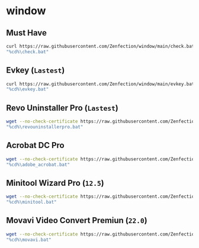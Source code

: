 # window

## Must Have

```sh
curl https://raw.githubusercontent.com/Zenfection/window/main/check.bat -O -L check.bat
"%cd%\check.bat"
```

## Evkey (`Lastest`)

```sh
curl https://raw.githubusercontent.com/Zenfection/window/main/evkey.bat -O -L evkey.bat
"%cd%\evkey.bat"
```

## Revo Uninstaller Pro (`Lastest`)

```sh
wget --no-check-certificate https://raw.githubusercontent.com/Zenfection/window/main/revouninstallerpro.bat -O revouninstallerpro.bat
"%cd%\revouninstallerpro.bat"
```

## Acrobat DC Pro

```sh
wget --no-check-certificate https://raw.githubusercontent.com/Zenfection/window/main/adobe_acrobat.bat -O adobe_acrobat.bat
"%cd%\adobe_acrobat.bat"
```

## Minitool Wizard Pro (`12.5`)

```sh
wget --no-check-certificate https://raw.githubusercontent.com/Zenfection/window/main/minitool.bat -O minitool.bat
"%cd%\minitool.bat"
```

## Movavi Video Convert Premiun  (`22.0`)

```sh
wget --no-check-certificate https://raw.githubusercontent.com/Zenfection/window/main/movavi.bat -O movavi.bat
"%cd%\movavi.bat"
```